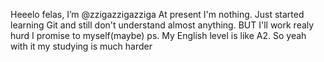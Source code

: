 Heeelo felas, I’m @zzigazzigazziga
At present I'm nothing. Just started learning Git and still don't understand almost anything. BUT I'll work realy hurd I promise to myself(maybe)
ps. My English level is like A2. So yeah with it my studying is much harder

